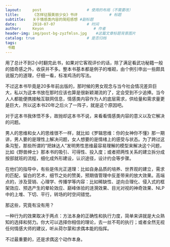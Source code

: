 ```yaml
---
layout:     post                    # 使用的布局（不需要改）
title:      《怎样征服美丽少女》书评              # 标题 
subtitle:   关于情感类内容的简短感想 #副标题
date:       2018-07-07              # 时间
author:     Keyon                      # 作者
header-img: img/post-bg-zyzfmlsn.jpg    #这篇文章标题背景图片
catalog: true                       # 是否归档
tags:
 书籍
---
```


用了总计不到2小时翻完此书，如果对它客观评价的话，除了满足看武功秘籍一般的猎奇感之外，收获并不多。整本书基本都是例子的堆砌，由个例引申出一些颇具说服力的道理，仔细一看，标准鸡汤的写法。

不过这本书毕竟是20多年前出版的，那时候的男女观念与当今社会情况差异巨大，私以为这本书放在那时应该也算是很新颖潮流的了，定会受到不少追捧。当今人人都能便携接触互联网信息，情感类内容作为人的底层需求，供给量和需求量更是巨大，所以这本书20年之后火了一阵子，就是这个原因吧。

对于这本书我体悟不多，故抛却这本书不说，来看看情感类内容的意义以及它解决的问题。

男人的思维和女人的思维很不一样，就比如《罗辑思维：你的女神你不懂》那一期讲，男人要的是理性上解决问题，女人想要的是情绪上的感受与状态。为了跨过这条沟堑，那些所谓的“把妹达人”发明男性思维最容易理解的模型来解决这个问题，比如《野兽绅士》那本书的吸引、可得性、投入度；或者把两性关系的建立拆分成按部就班的流程，细化成外形建设，认识途径，设计约会等步骤。

在他们的指导中，有些是伟光正道理：比如自身品质的培养、世界观的建立，需求的匹配，留白的艺术，细节之处的赞美，预期值管理中反差带来的放大效果。高端点的，涉及营销、心理学、传播学等内容：比如稀缺性、逆向合理化、侵入式的框架效应、预选产生的晕轮效应、巅峰体验的涟漪效果、目光对视的神奇效果、NLP中的上堆、下切、平行，转场的时空间错觉。

那这些，究竟有没有用？

一种行为的效果取决于两点：方法本身的正确性和执行力度，简单来讲就是大众熟知的选择和努力。你大可以选择你相信的理论，去一丝不苟的执行；或者全然无视任何情感大师的建议，听从荷尔蒙和求偶本能的指挥。

不过最重要的，还是求偶这个动作本身。